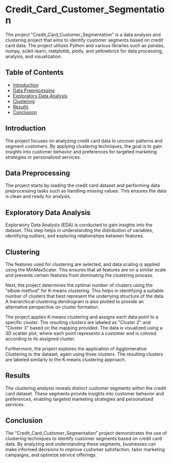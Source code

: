 # Credit_Card_Customer_Segmentation

The project "Credit_Card_Customer_Segmentation" is a data analysis and clustering project that aims to identify customer segments based on credit card data. The project utilizes Python and various libraries such as pandas, numpy, scikit-learn, matplotlib, plotly, and yellowbrick for data processing, analysis, and visualization.

## Table of Contents
- [Introduction](#introduction)
- [Data Preprocessing](#data-preprocessing)
- [Exploratory Data Analysis](#exploratory-data-analysis)
- [Clustering](#clustering)
- [Results](#results)
- [Conclusion](#conclusion)

## Introduction
The project focuses on analyzing credit card data to uncover patterns and segment customers. By applying clustering techniques, the goal is to gain insights into customer behavior and preferences for targeted marketing strategies or personalized services.

## Data Preprocessing
The project starts by loading the credit card dataset and performing data preprocessing tasks such as handling missing values. This ensures the data is clean and ready for analysis.

## Exploratory Data Analysis
Exploratory Data Analysis (EDA) is conducted to gain insights into the dataset. This step helps in understanding the distribution of variables, identifying outliers, and exploring relationships between features.

## Clustering
The features used for clustering are selected, and data scaling is applied using the MinMaxScaler. This ensures that all features are on a similar scale and prevents certain features from dominating the clustering process.

Next, the project determines the optimal number of clusters using the "elbow method" for K-means clustering. This helps in identifying a suitable number of clusters that best represent the underlying structure of the data. A hierarchical clustering dendrogram is also plotted to provide an alternative perspective on cluster formation.

The project applies K-means clustering and assigns each data point to a specific cluster. The resulting clusters are labeled as "Cluster 2" and "Cluster 3" based on the mapping provided. The data is visualized using a 3D scatter plot, where each point represents a customer and is colored according to its assigned cluster.

Furthermore, the project explores the application of Agglomerative Clustering to the dataset, again using three clusters. The resulting clusters are labeled similarly to the K-means clustering approach.

## Results
The clustering analysis reveals distinct customer segments within the credit card dataset. These segments provide insights into customer behavior and preferences, enabling targeted marketing strategies and personalized services.

## Conclusion
The "Credit_Card_Customer_Segmentation" project demonstrates the use of clustering techniques to identify customer segments based on credit card data. By analyzing and understanding these segments, businesses can make informed decisions to improve customer satisfaction, tailor marketing campaigns, and optimize service offerings.
